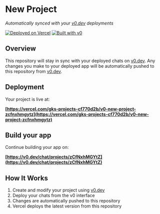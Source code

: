 # New Project

*Automatically synced with your [v0.dev](https://v0.dev) deployments*

[![Deployed on Vercel](https://img.shields.io/badge/Deployed%20on-Vercel-black?style=for-the-badge&logo=vercel)](https://vercel.com/gks-projects-cf770d2b/v0-new-project-zcfnxhmgytz)
[![Built with v0](https://img.shields.io/badge/Built%20with-v0.dev-black?style=for-the-badge)](https://v0.dev/chat/projects/zCfNxhMGYtZ)

## Overview

This repository will stay in sync with your deployed chats on [v0.dev](https://v0.dev).
Any changes you make to your deployed app will be automatically pushed to this repository from [v0.dev](https://v0.dev).

## Deployment

Your project is live at:

**[https://vercel.com/gks-projects-cf770d2b/v0-new-project-zcfnxhmgytz](https://vercel.com/gks-projects-cf770d2b/v0-new-project-zcfnxhmgytz)**

## Build your app

Continue building your app on:

**[https://v0.dev/chat/projects/zCfNxhMGYtZ](https://v0.dev/chat/projects/zCfNxhMGYtZ)**

## How It Works

1. Create and modify your project using [v0.dev](https://v0.dev)
2. Deploy your chats from the v0 interface
3. Changes are automatically pushed to this repository
4. Vercel deploys the latest version from this repository
